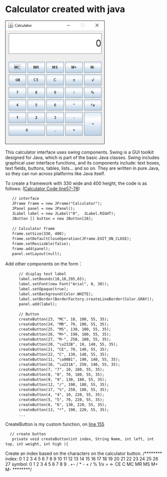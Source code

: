 # Calculator created with java

![Calculator](https://github.com/roboterz/CISC3160/blob/main/Lab4/Calculator/Calculator.png)

This calculator interface uses swing components. Swing is a GUI toolkit designed for Java, which is part of the basic Java classes. Swing includes graphical user interface functions, and its components include: text boxes, text fields, buttons, tables, lists... and so on. They are written in pure Java, so they can run across platforms like Java itself.

To create a framework with 330 wide and 400 height, the code is as follows: ([Calculator Code line57-78](https://github.com/roboterz/CISC3160/blob/main/Lab4/Calculator/Calculator.java))
```
   // interface
   JFrame frame = new JFrame("Calculator");
   JPanel panel = new JPanel();
   JLabel label = new JLabel("0",  JLabel.RIGHT);
   JButton [] button = new JButton[28];
   
   // Calculator frame
   frame.setSize(330, 400);
   frame.setDefaultCloseOperation(JFrame.EXIT_ON_CLOSE);
   frame.setResizable(false);  
   frame.add(panel);
   panel.setLayout(null);
```

Add other components on the form：
```
      // display text label
      label.setBounds(10,10,295,65);
      label.setFont(new Font("Arial", 0, 30));
      label.setOpaque(true);
      label.setBackground(Color.WHITE);
      label.setBorder(BorderFactory.createLineBorder(Color.GRAY));
      panel.add(label);
      
      // Button
      createButton(23, "MC", 10, 100, 55, 35);
      createButton(24, "MR", 70, 100, 55, 35);
      createButton(25, "MS", 130, 100, 55, 35);
      createButton(26, "M+", 190, 100, 55, 35);
      createButton(27, "M-", 250, 100, 55, 35);
      createButton(20, "\u232B", 10, 140, 55, 35);
      createButton(21, "CE", 70, 140, 55, 35);
      createButton(22, "C", 130, 140, 55, 35);
      createButton(11, "\u00B1", 190, 140, 55, 35);
      createButton(16, "\u221A", 250, 140, 55, 35);
      createButton(7, "7", 10, 180, 55, 35);
      createButton(8, "8", 70, 180, 55, 35);
      createButton(9, "9", 130, 180, 55, 35);
      createButton(12, "/", 190, 180, 55, 35);
      createButton(17, "%", 250, 180, 55, 35);
      createButton(4, "4", 10, 220, 55, 35);
      createButton(5, "5", 70, 220, 55, 35);
      createButton(6, "6", 130, 220, 55, 35);
      createButton(13, "*", 190, 220, 55, 35);
      ...
```

CreateButton is my custom function, on [line 155](https://github.com/roboterz/CISC3160/blob/main/Lab4/Calculator/Calculator.java)
```
  // create button
   private void createButton(int index, String Name, int left, int top, int weight, int high ){

```
Create an index based on the characters on the calculator button.
/********
   index: 0 1 2 3 4 5 6 7 8 9 10 11 12 13 14 15 16 17 18  19 20 21 22 23 24 25 26 27
  symbol: 0 1 2 3 4 5 6 7 8 9 .  +- /  *  -  +  \/ %  1/x =  <- CE C  MC MR MS M+ M-
********/
